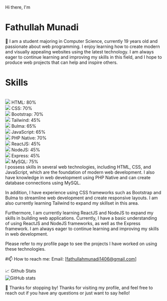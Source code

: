 Hi there, I'm <h1>Fathullah Munadi</h1> 👋
I am a student majoring in Computer Science, currently 19 years old and passionate about web programming. I enjoy learning how to create modern and visually appealing websites using the latest technology. I am always eager to continue learning and improving my skills in this field, and I hope to produce web projects that can help and inspire others.<br>

<h1>Skills</h1><br>
<img src="https://img.icons8.com/color/48/000000/html-5.png"/> HTML: 80%<br>
<img src="https://img.icons8.com/color/48/000000/css3.png"/> CSS: 70%<br>
<img src="https://img.icons8.com/color/48/000000/bootstrap.png"/> Bootstrap: 70%<br>
<img src="https://img.icons8.com/color/48/000000/tailwind-css.png"/> Tailwind: 45%<br>
<img src="https://img.icons8.com/color/48/000000/bulma.png"/> Bulma: 65%<br>
<img src="https://img.icons8.com/color/48/000000/javascript.png"/> JavaScript: 65%<br>
<img src="https://img.icons8.com/officel/48/000000/php-logo.png"/> PHP Native: 70%<br>
<img src="https://img.icons8.com/officel/48/000000/react.png"/> ReactJS: 45%<br>
<img src="https://img.icons8.com/color/48/000000/nodejs.png"/> NodeJS: 45%<br>
<img src="https://img.icons8.com/color/48/000000/express.png"/> Express: 45%<br>
<img src="https://img.icons8.com/color/48/000000/mysql-logo.png"/> MySQL: 75%<br>
I possess skills in several web technologies, including HTML, CSS, and JavaScript, which are the foundation of modern web development. I also have knowledge in web development using PHP Native and can create database connections using MySQL.<br>

In addition, I have experience using CSS frameworks such as Bootstrap and Bulma to streamline web development and create responsive layouts. I am also currently learning Tailwind to expand my skillset in this area.<br>

Furthermore, I am currently learning ReactJS and NodeJS to expand my skills in building web applications. Currently, I have a basic understanding of using ReactJS and NodeJS frameworks, as well as the Express framework. I am always eager to continue learning and improving my skills in web development.<br>

Please refer to my profile page to see the projects I have worked on using these technologies.<br>


#📫 How to reach me:
Email: [fathullahmunadi1406@gmail.com]<br>



📈 Github Stats<br>
![GitHub stats](https://github-readme-stats.vercel.app/api?username=munadi1406&show_icons=true&theme=radical)<br>



🎉 Thanks for stopping by!
Thanks for visiting my profile, and feel free to reach out if you have any questions or just want to say hello!
